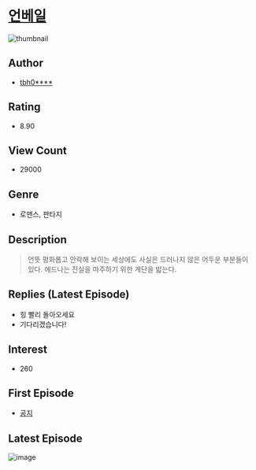 # [언베일](https://comic.naver.com/bestChallenge/list?titleId=796063)
![thumbnail](https://image-comic.pstatic.net/user_contents_data/challenge_comic/2022/06/10/356293/thumbnail_202x16443c28c07_c3c9_4830_a56a_0c30c4e7fb15_00002696.JPEG)

## Author
- [tbh0****](https://comic.naver.com/artistTitle?id=356293)

## Rating
- 8.90

## View Count
- 29000

## Genre
- 로맨스, 판타지

## Description
> 언뜻 평화롭고 안락해 보이는 세상에도 사실은 드러나지 않은 어두운 부분들이 있다. 에드나는 진실을 마주하기 위한 계단을 밟는다.

## Replies (Latest Episode)
- 힝 빨리 돌아오세요
- 기다리겠습니다!

## Interest
- 260

## First Episode
- [공지](https://comic.naver.com/bestChallenge/detail?titleId=796063&no=9)

## Latest Episode
![image](https://image-comic.pstatic.net/user_contents_data/challenge_comic/2022/10/15/356293/upload_3762253058523162160.jpeg)
